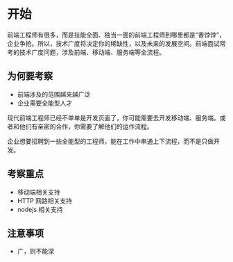 # 开始

前端工程师有很多，而是技能全面、独当一面的前端工程师到哪里都是“香饽饽”，企业争抢。所以，技术广度将决定你的稀缺性，以及未来的发展空间。前端面试常考的技术广度问题，涉及前端、移动端、服务端等全流程。

## 为何要考察

- 前端涉及的范围越来越广泛
- 企业需要全能型人才

现代前端工程师已经不单单是开发页面了，你可能需要去开发移动端、服务端。或者和他们有亲密的合作，你需要了解他们的运作流程。

企业想要招聘到一些全能型的工程师，能在工作中串通上下流程，而不是只做开发。

## 考察重点

- 移动端相关支持
- HTTP 网路相关支持
- nodejs 相关支持

## 注意事项

- 广，则不能深
